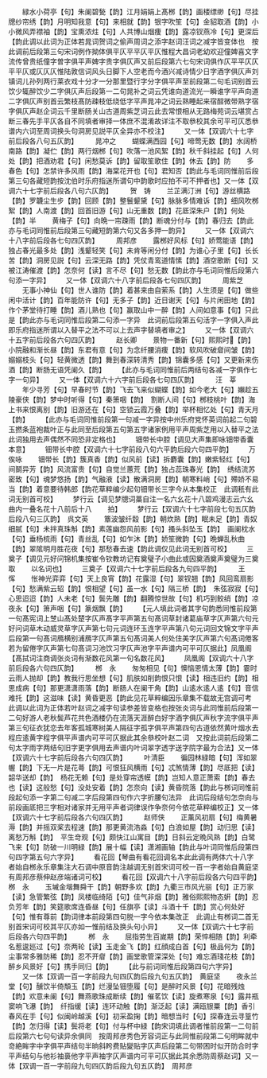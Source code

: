 <!-- { "loadSidebar": true } -->
　　緑水小荷亭【句】朱阑碧甃【韵】江月娟娟上髙桞【韵】画楼缥缈【句】尽挂牕纱帘绣【韵】月明知我意【句】来相就【韵】银字吹笙【句】金貂取酒【韵】小小微风弄襟袖【韵】宝熏浓炷【句】人共博山烟痩【韵】露凉钗燕冷【句】更深后【韵此调以此词为正体若晁词贺词之偷声周词之添字赵词汪词之减字皆变体也　按此调前后段第三句宋词例作拗体俱平仄平平仄平仄惟程大昌词老幼欢迎僮婢喜文字流传曾贵纸僮字曽字俱平声婢字贵字俱仄声又前后段第六七句宋词俱作仄平平仄仄平平仄或仄仄仄惟陆敦信词风头日脚下人空老而今酒兴减诗情少日字酒字俱仄声刘镇词儿孙列两行莱衣戏十分才一分那里暨行字分字俱平声至前段第二句毛词别首云饮少辄醉饮少二字俱仄声后段第一二句晁补之词云凭谁向道流光一瞬谁字平声向道二字俱仄声别首云繁枝髙防疎枝低绕低字平声晁冲之词云熟睡起来宿酲微带熟字宿字俱仄声赵企词云千里断肠关山古道周紫芝词云此去常恨相从无路梅苑词云堪赏占断三春先手平仄各自不同填者审择一体庶不混淆故详注不取叅校其余可平可仄悉叅谱内六词至周词换头句洞房见説平仄全异亦不校注】
　　又一体【双调六十七字前后段各八句五仄韵】　　　晁冲之
　　蝴蝶满西园【句】啼莺无数【韵】水阔桥南路【韵】凝伫【韵】两行烟桞【句】吹落一池风絮【韵】秋千斜挂起【句】人何处【韵】把酒劝君【句】闲愁莫诉【韵】留取笙歌住【韵】休去【韵】防
　　多春色【句】怎禁许多风雨【韵】海棠花开也【句】君知否【韵此与毛词同惟前后段第三句各藏短韵按沈伯时乐府指迷所谓句中韵歌时应拍不可不押者也】又一体【双调六十七字前后段各八句六仄韵】　　　贺　铸
　　兰芷满汀洲【句】游丝横路【韵】罗韤尘生步【韵】回顾【韵】整鬟颦黛【句】脉脉多情难诉【韵】细风吹桞絮【韵】人南渡【韵】回首旧游【句】山无重数【韵】花厎深朱户【韵】何处【韵】半
　　黄梅子【句】向晩一帘疎雨【韵】断魂分付与【韵】春归去【韵此亦与毛词同惟前后段第三句藏短韵第六句又各多押一韵异】
　　又一体【双调六十八字前后段各七句四仄韵】　　　周邦彦
　　露桞好风标【句】娇莺能语【韵】独占春光最多处【韵】浅颦轻笑【句】未肯等闲分付【韵】为谁心子里【句】长长苦【韵】洞房见説【句】云深无路【韵】凭仗青鸾道情愫【韵】酒空歌断【句】又被江涛催渡【韵】怎奈何【读】言不尽【句】愁无数【韵此亦与毛词同惟后段第六句添一字异】
　　又一体【双调六十八字前后段各七句四仄韵】　　　周紫芝
　　无事小神仙【句】世人谁防【韵】着甚来由自萦系【韵】人生须是【句】做些闲中活计【韵】百年能防许【句】无多子【韵】近日谢天【句】与片闲田地【韵】作个茅堂待打睡【韵】酒儿熟也【句】赢取山中一醉【韵】人间如意事【句】只此是【韵此亦与毛词同惟后段第二句添一字异　此词前后段第五句活字一字俱入声此即乐府指迷所谓以入替平之法不可以上去声字替填者审之】
　　又一体【双调六十五字前后段各六句四仄韵】　　　赵长卿
　　景物一番新【句】熙熙时【韵】小院融和渐长昼【韵】东君有意【句】为念纤腰消痩【韵】软风吹破睂间皱【韵】　嫋嫋枝头【句】轻黄微透【韵】舞到春深转清秀【韵】锦囊多感【句】又更新来伤酒【韵】断肠无语凭阑久【韵】
　　【此亦与毛词同惟前后两结句各减一字俱作七字一句异】
　　又一体【双调六十六字前后段各七句四仄韵】　　　汪　莘
　　年少寻芳【句】早春时节【韵】飞去飞来似蝴蝶【韵】如今老大【句】嬾趁五陵豪侠【韵】梦中时听得【句】秦箫咽【韵】　割断人间【句】桞枝桃叶【韵】海上书来恨离别【韵】旧游还在【句】空锁云霞万叠【韵】举杯相忆处【句】青天月【韵】
　　【此亦与毛词同惟前段第一句减一字异按中州乐府党怀英词前起二句碧玉撚条蓝袍裁叶正与此同至后段第五句第五字诸家例用平声周紫芝用以入替平之法此词独用去声偶然不同恐非定格也】
　　钿带长中腔【调见大声集即咏钿带香囊本意】
　　钿带长中腔【双调六十七字前段八句六平韵后段六句四平韵】
　　万俟咏
　　钿带长【韵】簇真香【韵】似风前【读】拆麝囊【韵】嫩紫轻红【句】间鬬异芳【韵】风流富贵【句】自觉兰蕙荒【韵】独占蕊珠春光【韵】　绣结流苏密致【句】魂梦悠扬【韵】气融液【读】散满洞房【韵】朝寒料峭【句】殢娇不易当【韵】着意要待韩郎【韵花草粹编少起句钿带长三字今从本集校正　此调秖有此词无别首可校】
　　梦行云【调见梦牕词藁自注一名六幺花十八碧鸡漫志云六幺曲内一叠名花十八前后十八
　　拍】
　　梦行云【双调六十七字前段七句五仄韵后段八句三仄韵】　呉文英
　　簟波皱纤縠【韵】朝炊熟【韵】眠未足【韵】青奴细腻【句】未拌真珠斛【韵】素莲幽怨风前影【句】搔头斜坠玉【韵】　画阑枕水【句】垂杨梳雨【句】青丝乱【句】如乍沐【韵】娇笙微韵【句】晩蝉乱秋曲【韵】翠隂明月胜花夜【句】那愁春去速【韵此调仅见此词无别首可校】
　　三奠子【调见元好问锦机集按崔令钦教坊记有奠璧子小曲此或因奠酒奠声奠璧为三奠取
　　以名词也】
　　三奠子【双调六十七字前后段各九句四平韵】　　　王　恽
　　怅神光弈弈【句】天上良宵【韵】花露湿【句】翠钗翘【韵】风回鸾扇影【句】愁满紫云轺【韵】恨相望【句】虽一水【句】隔三桥【韵】　朱弦寂寂【句】心思迢迢【韵】人未老【句】鬓先雕【韵】翻腾惊世故【句】机巧到鲛绡【韵】凉夜永【句】箫声咽【句】篆烟飘【韵】
　　【元人填此词者其字句韵悉同惟前段第一句髙宪词上椘山髙处楚字仄声髙字平声第五句髙词草封诸葛庙草字仄声第六句元好问词草木动威灵草字仄声第七句元词连环玉连字平声第八句元词回文锦文字平声后段第一句髙词鴈横别浦鴈字仄声第五句髙词美人何处住美字仄声第六句髙词倦客若为留倦字仄声第七句髙词习池饮习字仄声池字平声谱内可平可仄据此】凤凰阁【髙拭词注商调张炎词有渐数花风第一句名数花风】
　　凤凰阁【双调六十八字前后段各六句四仄韵】　　　桞　永
　　匆匆相见【句】懊恼恩情太薄【韵】霎时云雨人抛却【韵】教我行思坐想【句】肌肤如削韵恨只恨【读】相违旧约【韵】相思成病【句】那更潇潇雨落【韵】断肠人在阑干角【韵】山逺水逺人逺【句】音信难托【韵】这滋味【读】黄昏更恶【韵此见花草粹编因乐章集不载故无宫调可考　此调以此词为正体若叶赵词之减字句读参差皆变格也按张炎词与此同惟前后段第一二句好游人老秋鬓芦花共色酒楼仍在流落天涯醉白好字酒字俱仄声秋字流字俱平声第三句征衣犹恋去年客孤城寒树美人隔征字孤字俱平声第四句古道依然黄叶烟水去程应逺黄字程字俱平声谱内可平可仄据此其余叅校叶赵二词　又按此词前后段第二句太字雨字两结句旧字更字俱用去声谱内叶词翠字透字送字院字最为合法】又一体【双调六十七字前后段各六句四仄韵】　　　叶清臣
　　徧园林緑暗【句】浑如翠幄【韵】下无一片是花蕚【韵】可恨狂风横雨【句】忒煞情薄【韵】尽厎把【读】韶华送却【韵】　杨花无赖【句】是处穿帘透幙【韵】岂知人意正萧索【韵】春去也【读】这般愁【句】没处安着【韵】怎奈向【读】黄昏院落【韵此与桞词同惟前段起句添一字第二句减二字后段第四句作六字折腰句法异　此词后段结句怎奈向与前段画厎把三字相对诸家并无用平声者词律误作争奈何今依花草粹编校正】又一体【双调六十七字前后段各六句四仄韵】　　　赵师侠
　　正薰风初扇【句】梅黄暑溽【韵】并摇双桨去程速【韵】那更黄流浩淼【句】白浪如屋【韵】动归思【读】离愁万斛【韵】　平生竒观【句】颇快江山寓目【韵】日斜云定晩风熟【韵】白鹭飞来【句】防破一川明緑【韵】展十幅【读】潇湘画轴【韵此与叶词同惟后段第四句四字第五句六字异】
　　看花回【琴曲有看花回调名本此此调有两体六十八字者始自桞永乐章集注大石调中原音韵注越调无别首宋词可校一百一字者始自黄庭坚有周邦彦蔡伸赵彦端诸词可校】
　　看花回【双调六十八字前后段各六句四平韵】　　　桞　永
　　玉墄金堦舞舜干【韵】朝野多欢【韵】九衢三市风光丽【句】正万家【读】急管繁弦【韵】凤楼临绮陌【句】佳气非烟【韵】雅俗熙熙物态姸【韵】忍负芳年【韵】笑筵歌席连昏昼【句】任旗亭【读】斗酒十千【韵】赏心何处好【句】惟有尊前【韵词律本前段第四句脱一字今依本集改正　此调止有桞词二首无别首宋词可校其平仄亦如一惟前结及换头句小异】
　　又一体【双调六十七字前后段各六句四平韵】　　　桞　永
　　屈指劳生百嵗期【韵】荣悴相随【韵】利牵名惹逡廵过【句】奈两轮【读】玉走金飞【韵】红顔成白首【句】极品何为【韵】尘事常多雅防稀【韵】忍不开睂【韵】画堂歌管深深处【句】难忘酒琖花枝【韵】醉乡风景好【句】携手同归【韵】
　　【此与前词同惟后段第四句六字异】
　　又一体【双调一百一字前段九句四仄韵后段九句五仄韵】　黄庭坚
　　夜永兰堂【句】醺饮半倚頽玉【韵】烂漫坠钿堕履【句】是醉时风景【句】花暗残烛【韵】欢意未阑【句】舞燕歌珠成断续【韵】催茗饮【读】旋煮寒泉【句】露井瓶窦响飞瀑【韵】　纤指缓【读】连环动触【韵】渐泛起【读】满瓯银粟【韵】香引春风在手【句】似闽岭越溪【句】初采盈掬【韵】暗想当时【句】探春连云寻篁竹【韵】怎归得【读】鬓将老【句】付与杯中緑【韵宋词填此调者惟前段第一二句前后段第六七句句读异余俱同　按周邦彦秀色芳容词正与此同惟前段第二句明眸就中竒絶眸字中字俱平声结句半晌斜盻费贴夑贴字仄声后段第二句带困时似开防合时字平声结句与他衫袖裛他字平声袖字仄声谱内可平可仄据此其余悉防周蔡赵词】又一体【双调一百一字前段九句四仄韵后段九句五仄韵】　周邦彦
